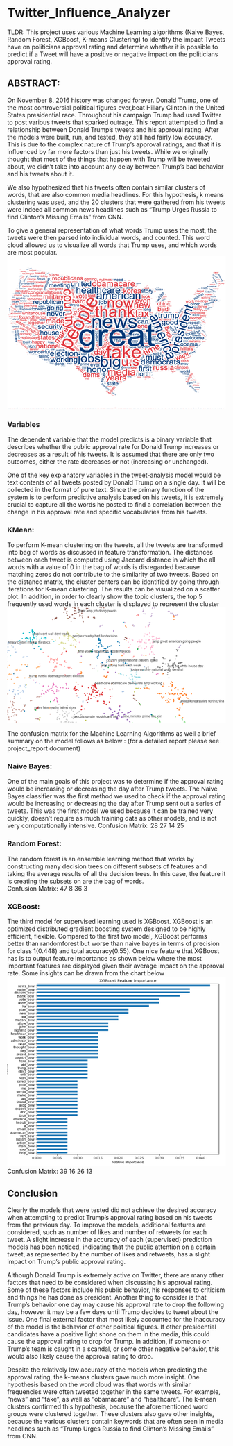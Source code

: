 # Twitter_Influence_Analyzer
TLDR:
This project uses various Machine Learning algorithms (Naive Bayes, Random Forest, XGBoost, K-means Clustering) to identify the impact Tweets have on politicians approval rating and determine whether it is possible to predict if a Tweet will have a positive or negative impact on the politicians approval rating.


## ABSTRACT: 
On November 8, 2016 history was changed forever. Donald Trump, one of the most controversial political figures ever,beat Hillary Clinton in the United States presidential race. Throughout his campaign Trump had used Twitter to post various tweets that sparked outrage. This report attempted to find a relationship between Donald Trump’s tweets and his approval rating. After the models were built, run, and tested, they still had fairly low accuracy. This is due to the complex nature of Trump’s approval ratings, and that it is influenced by far more factors than just his tweets. While we originally thought that most of the things that happen with Trump will be tweeted about, we didn’t take into account any delay between Trump’s bad behavior and his tweets about it. 

We also hypothesized that his tweets often contain similar clusters of words, that are also common media headlines. For this hypothesis, k means clustering was used, and the 20 clusters that were gathered from his tweets were indeed all common news headlines such as “Trump Urges Russia to find Clinton’s Missing Emails” from CNN. 

To give a general representation of what words Trump uses the most, the tweets were then parsed into individual words, and counted. This word cloud allowed us to visualize all words that Trump uses, and which words are most popular.
![alt text](https://github.com/akalia25/Twitter_Influence_Analyzer/blob/master/Screenshots/WordMap-2.png)


### Variables
The dependent variable that the model predicts is a binary variable that describes whether the public approval rate for Donald Trump increases or decreases as a result of his tweets. It is assumed that there are only two outcomes, either the rate decreases or not (increasing or unchanged).

One of the key explanatory variables in the tweet-analysis model would be text contents of all tweets posted by Donald Trump on a single day. It will be collected in the format of pure text. Since the primary function of the system is to perform predictive analysis based on his tweets, it is extremely crucial to capture all the words he posted to find a correlation between the change in his approval rate and specific vocabularies from his tweets.


### KMean:
To perform K-mean clustering on the tweets, all the tweets are transformed into bag of words as discussed in feature transformation. The distances between each tweet is computed using Jaccard distance in which the all words with a value of 0 in the bag of words is disregarded because matching zeros do not contribute to the similarity of two tweets. Based on the distance matrix, the cluster centers can be identified by going through iterations for K-mean clustering. The results can be visualized on a scatter plot. In addition, in order to clearly show the topic clusters, the top 5 frequently used words in each cluster is displayed to represent the cluster 
![alt text](https://github.com/akalia25/Twitter_Influence_Analyzer/blob/master/Screenshots/K-Mean%20clustering-2.png)


The confusion matrix for the Machine Learning Algorithms as well a brief summary on the model follows as below : (for a detailed report please see project_report document) 


### Naive Bayes:
One of the main goals of this project was to determine if the approval rating would be increasing or decreasing the day after Trump tweets. The Naive Bayes classifier was the first method we used to check if the approval rating would be increasing or decreasing the day after Trump sent out a series of tweets. This was the first model we used because it can be trained very quickly, doesn’t require as much training data as other models, and is not very computationally intensive. 
Confusion Matrix:
28 27
14 25


### Random Forest:
The random forest is an ensemble learning method that works by constructing many decision trees on different subsets of features and taking the average results of all the decision trees. In this case, the feature it is creating the subsets on are the bag of words.  
Confusion Matrix:
47 8
36 3


### XGBoost:
The third model for supervised learning used is XGBoost. XGBoost is an optimized distributed gradient boosting system designed to be highly efficient, flexible.
Compared to the first two model, XGBoost performs better than randomforest but worse than naive bayes in terms of precision for class 1(0.448) and total accuracy(0.55). One nice feature that XGBoost has is to output feature importance as shown below where the most important features are displayed given their average impact on the approval rate. Some insights can be drawn from the chart below
![alt text](https://github.com/akalia25/Twitter_Influence_Analyzer/blob/master/Screenshots/XGBoostFeatureImportance-2.png)
Confusion Matrix:
39 16
26 13


## Conclusion
Clearly the models that were tested did not achieve the desired accuracy when attempting to predict Trump’s approval rating based on his tweets from the previous day. To improve the models, additional features are considered, such as number of likes and number of retweets for each tweet. A slight increase in the accuracy of each (supervised) prediction models has been noticed, indicating that the public attention on a certain tweet, as represented by the number of likes and retweets, has a slight impact on Trump’s public approval rating. 

Although Donald Trump is extremely active on Twitter, there are many other factors that need to be considered when discussing his approval rating. Some of these factors include his public behavior, his responses to criticism and things he has done as president. Another thing to consider is that Trump’s behavior one day may cause his approval rate to drop the following day, however it may be a few days until Trump decides to tweet about the issue. One final external factor that most likely accounted for the inaccuracy of the model is the behavior of other political figures. If other presidential candidates have a positive light shone on them in the media, this could cause the approval rating to drop for Trump. In addition, if someone on Trump’s team is caught in a scandal, or some other negative behavior, this would also likely cause the approval rating to drop.

Despite the relatively low accuracy of the models when predicting the approval rating, the k-means clusters gave much more insight. One hypothesis based on the word cloud was that words with similar frequencies were often tweeted together in the same tweets. For example, “news” and “fake”, as well as “obamacare” and “healthcare”. The k-mean clusters confirmed this hypothesis, because the aforementioned word groups were clustered together. These clusters also gave other insights, because the various clusters contain keywords that are often seen in media headlines such as “Trump Urges Russia to find Clinton’s Missing Emails” from CNN.

